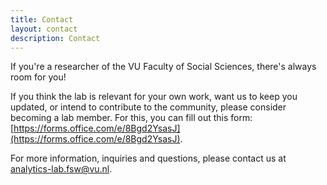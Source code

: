 ```yaml
---
title: Contact
layout: contact
description: Contact
---
```


If you're a researcher of the VU Faculty of Social Sciences, there's always room for you!

If you think the lab is relevant for your own work, want us to keep you updated, or intend to contribute to the community, please consider becoming a lab member. For this, you can fill out this form: [https://forms.office.com/e/8Bgd2YsasJ](https://forms.office.com/e/8Bgd2YsasJ).

For more information, inquiries and questions, please contact us at [analytics-lab.fsw@vu.nl](mailto:analytics-lab.fsw@vu.nl).

